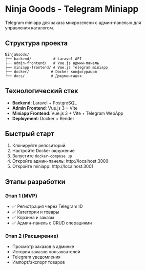 # Ninja Goods - Telegram Miniapp

Telegram miniapp для заказа микрозелени с админ-панелью для управления каталогом.

## Структура проекта

```
NinjaGoods/
├── backend/          # Laravel API
├── admin-frontend/   # Vue.js админ-панель
├── miniapp-frontend/ # Vue.js Telegram miniapp
├── docker/          # Docker конфигурация
└── docs/            # Документация
```

## Технологический стек

- **Backend**: Laravel + PostgreSQL
- **Admin Frontend**: Vue.js 3 + Vite
- **Miniapp Frontend**: Vue.js 3 + Vite + Telegram WebApp
- **Deployment**: Docker + Render

## Быстрый старт

1. Клонируйте репозиторий
2. Настройте Docker окружение
3. Запустите `docker-compose up`
4. Откройте админ-панель: http://localhost:3000
5. Откройте miniapp: http://localhost:3001

## Этапы разработки

### Этап 1 (MVP)
- ✅ Регистрация через Telegram ID
- ✅ Категории и товары
- ✅ Корзина и заказы
- ✅ Админ-панель с CRUD операциями

### Этап 2 (Расширение)
- Просмотр заказов в админке
- История заказов пользователей
- Telegram уведомления
- Импорт/экспорт товаров
